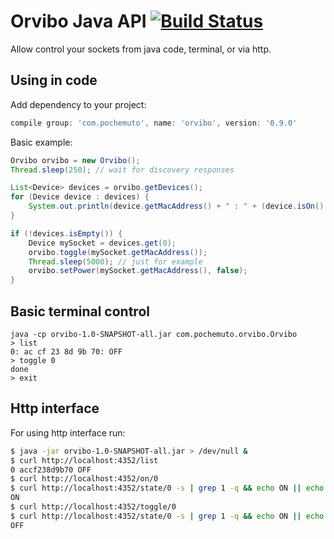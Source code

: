 Orvibo Java API [![Build Status](https://travis-ci.org/pochemuto/orvibo.svg?branch=master)](https://travis-ci.org/pochemuto/orvibo)
===============

Allow control your sockets from java code, terminal, or via http.

Using in code
-------------

Add dependency to your project: 

```groovy
compile group: 'com.pochemuto', name: 'orvibo', version: '0.9.0'
```

Basic example:

```java
Orvibo orvibo = new Orvibo();
Thread.sleep(250); // wait for discovery responses

List<Device> devices = orvibo.getDevices();
for (Device device : devices) {
    System.out.println(device.getMacAddress() + " : " + (device.isOn() ? "ON" : "OFF"));
}

if (!devices.isEmpty()) {
    Device mySocket = devices.get(0);
    orvibo.toggle(mySocket.getMacAddress());
    Thread.sleep(5000); // just for example
    orvibo.setPower(mySocket.getMacAddress(), false);
}
```

Basic terminal control
----------------------
```
java -cp orvibo-1.0-SNAPSHOT-all.jar com.pochemuto.orvibo.Orvibo
> list
0: ac cf 23 8d 9b 70: OFF
> toggle 0
done
> exit
```

Http interface
--------------

For using http interface run:
```bash
$ java -jar orvibo-1.0-SNAPSHOT-all.jar > /dev/null &
$ curl http://localhost:4352/list
0 accf238d9b70 OFF
$ curl http://localhost:4352/on/0
$ curl http://localhost:4352/state/0 -s | grep 1 -q && echo ON || echo OFF
ON
$ curl http://localhost:4352/toggle/0
$ curl http://localhost:4352/state/0 -s | grep 1 -q && echo ON || echo OFF
OFF
```
